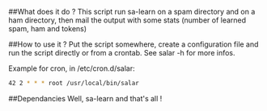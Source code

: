 ##What does it do ?
This script run sa-learn on a spam directory and on a ham directory, then mail
the output with some stats (number of learned spam, ham and tokens)

##How to use it ?
Put the script somewhere, create a configuration file and run the script
directly or from a crontab. See salar -h for more infos.

Example for cron, in /etc/cron.d/salar:

```bash
42 2 * * * root /usr/local/bin/salar
```

##Dependancies
Well, sa-learn and that's all !

